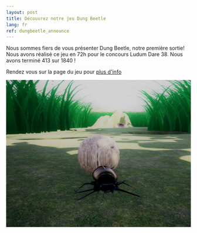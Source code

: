 ```yaml
---
layout: post
title: Découvrez notre jeu Dung Beetle
lang: fr
ref: dungbeetle_announce
---
```


Nous sommes fiers de vous présenter Dung Beetle, notre première sortie! Nous avons réalisé ce jeu en 72h pour le concours Ludum Dare 38.
Nous avons terminé 413 sur 1840 ! 

Rendez vous sur la page du jeu pour [plus d'info](http://www.mineogames.com/games/dung-beetle/)

![dung beetle](/img/dungbeetle/post_img1.png "Dung Beetle screenshot")
